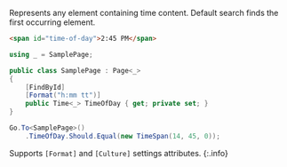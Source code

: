 Represents any element containing time content. Default search finds the first occurring element.

```html
<span id="time-of-day">2:45 PM</span>
```
```cs
using _ = SamplePage;

public class SamplePage : Page<_>
{
    [FindById]
    [Format("h:mm tt")]
    public Time<_> TimeOfDay { get; private set; }
}
```
```cs
Go.To<SamplePage>()
    .TimeOfDay.Should.Equal(new TimeSpan(14, 45, 0));
```

Supports `[Format]` and `[Culture]` settings attributes.
{:.info}
